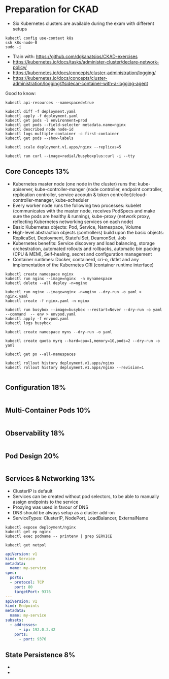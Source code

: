 # Preparation for CKAD

* Six Kubernetes clusters are available during the exam with different setups

```shell
kubectl config use-context k8s
ssh k8s-node-0
sudo -i
```

* Train with: https://github.com/dgkanatsios/CKAD-exercises
* https://kubernetes.io/docs/tasks/administer-cluster/declare-network-policy/
* https://kubernetes.io/docs/concepts/cluster-administration/logging/
* https://kubernetes.io/docs/concepts/cluster-administration/logging/#sidecar-container-with-a-logging-agent

Good to know:

```shell
kubectl api-resources --namespaced=true

kubectl diff -f deployment.yaml
kubectl apply -f deployment.yaml
kubectl get pods -l environment=prod
kubectl get pods --field-selecter metadata.name=nginx
kubectl described node node-id
kubectl logs multiple-container -c first-container
kubectl get pods --show-labels

kubectl scale deployment.v1.apps/nginx --replicas=5

kubectl run curl --image=radial/busyboxplus:curl -i --tty

```

## Core Concepts 13%

* Kubernetes master node (one node in the cluster) runs the: kube-apiserver, kube-controller-manger (node controller, endpoint controller, replication controller, service acooutn & token controller)/cloud-controller-manager, kube-scheduler
* Every worker node runs the following two processes: kubelet (communicates with the master node, receives PodSpecs and make sure the pods are healthy & running), kube-proxy (network proxy, reflecting Kubernetes networking services on each node)
* Basic Kubernetes objects: Pod, Service, Namespace, Volume
* High-level abstraction objects (controllers) build upon the basic objects: ReplicaSet, Deployment, StatefulSet, DeamonSet, Job
* Kubernetes benefits: Service discovery and load balancing, storage orchestration, automated rollouts and rollbacks, automatic bin packing (CPU & MEM), Self-healing, secret and configuration management
* Container runtimes: Docker, containerd, cri-o, rktlet and any implementation of the Kubernetes CRI (container runtime interface)


```shell
kubectl create namespace nginx
kubectl run nginx --image=nginx  -n mynamespace
kubectl delete --all deploy -n=nginx

kubectl run nginx --image=nginx -n=nginx --dry-run -o yaml > nginx.yaml
kubectl create -f nginx.yaml -n nginx

kubectl run busybox --image=busybox --restart=Never --dry-run -o yaml --command  -- env > envpod.yaml
kubectl apply -f envpod.yaml
kubectl logs busybox

kubectl create namespace myns --dry-run -o yaml

kubectl create quota myrq --hard=cpu=1,memory=1G,pods=2 --dry-run -o yaml

kubectl get po --all-namespaces

kubectl rollout history deployment.v1.apps/nginx
kubectl rollout history deployment.v1.apps/nginx --revision=1


```


## Configuration 18%


```shell

```

## Multi-Container Pods 10%


```shell

```

## Observability 18%


```shell

```

## Pod Design 20%


```shell

```

## Services & Networking 13%

* ClusterIP is default
* Services can be created without pod selectors, to be able to manually assign endpoints to the service
* Proxying was used in favour of DNS
* DNS should be always setup as a cluster add-on
* ServiceTypes: ClusterIP, NodePort, LoadBalancer, ExternalName

```shell
kubectl expose deployment/nginx
kubectl get ep nginx
kubectl exec podname -- printenv | grep SERVICE

kubectl get netpol

```

```yaml
apiVersion: v1
kind: Service
metadata:
  name: my-service
spec:
  ports:
  - protocol: TCP
    port: 80
    targetPort: 9376
---
apiVersion: v1
kind: Endpoints
metadata:
  name: my-service
subsets:
  - addresses:
      - ip: 192.0.2.42
    ports:
      - port: 9376
```

## State Persistence 8%

*
*


```shell


```